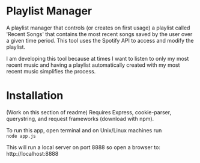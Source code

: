 # Playlist Manager
A playlist manager that controls (or creates on first usage) a playlist called 'Recent Songs' that contains the most recent songs saved by the user over a given time period. This tool uses the Spotify API to access and modify the playlist.

I am developing this tool because at times I want to listen to only my most recent music and having a playlist automatically created with my most recent music simplifies the process.

# Installation
(Work on this section of readme)
Requires Express, cookie-parser, querystring, and request frameworks (download with npm).

To run this app, open terminal and on Unix/Linux machines run
<code> node app.js </code>

This will run a local server on port 8888 so open a browser to:
http://localhost:8888
